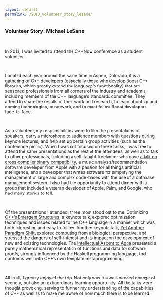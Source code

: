 ```yaml
---
layout: default
permalink: /2013_volunteer_story_lesane/
---
```


### Volunteer Story: Michael LeSane

<br />

<!---
/images/michael_lesane.jpg
Michael LeSane was a graduate student at Louisiana State University when he attended C++Now 2013 as a volunteer.
-->

In 2013, I was invited to attend the C++Now conference as a student volunteer.

<br />

Located each year around the same time in Aspen, Colorado, it is a gathering of C++ developers (especially those who develop Boost C++ libraries, which greatly extend the language’s functionality) that are seasoned professionals from all corners of the industry and academia, including members of the C++ language’s standards committee. They attend to share the results of their work and research, to learn about up and coming technologies, to network, and to meet fellow Boost developers face-to-face.

<br />

As a volunteer, my responsibilities were to film the presentations of speakers, carry a microphone to audience members with questions during keynote lectures, and help set up certain group activities (such as the conference picnic).  When I was not focused on these tasks, I was free to attend the same presentations as the rest of the attendees, as well as to talk to other professionals, including a self-taught freelancer who gave [a talk on cross-compiler binary compatibility](http://www.youtube.com/watch?v=PHrXGHDd9no), a music analysis/recommendation software developer from Apple with a passion for all things artificial intelligence, and a developer that writes software for simplifying the management of large and complex code-bases with the use of a database management system.  I also had the opportunity to attend dinner with a group that included a veteran developer of Apple, Palm, and Google, who had many stories to tell.

<br />

Of the presentations I attended, three most stood out to me. [Optimizing C++’s Emergent Structures](http://www.youtube.com/watch?v=eR34r7HOU14), a keynote talk, explored optimization techniques and issues related to the C++ language in a manner which was both interesting and easy to follow. Another keynote talk, [Yet Another Paradigm Shift](http://www.youtube.com/watch?v=SLLOSAm-OS0), explored computing from a biological perspective, and stressed the dangers of self-interest and its impact on the development of new and existing technologies. The [Intellectual Ascent to Agda](http://www.youtube.com/watch?v=vy5C-mlUQ1w) presented a purely mathematical representation of functions and data for software proofs, strongly influenced by the Haskell programming language, that conforms well with C++’s own template metaprogramming.

<br />

All in all, I greatly enjoyed the trip. Not only was it a well-needed change of scenery, but also an extraordinary learning opportunity. All the talks were thought provoking, serving to further my understanding of the capabilities of C++ as well as to make me aware of how much there is to be learned. 

